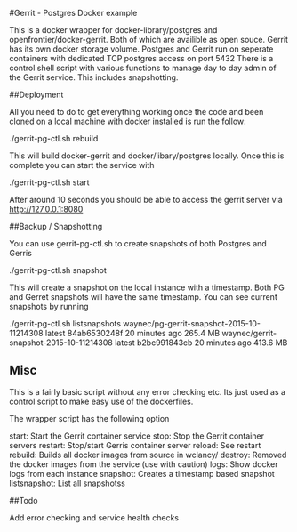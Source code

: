 #Gerrit - Postgres Docker example


This is a docker wrapper for docker-library/postgres and openfrontier/docker-gerrit. Both of which are availible as open souce.
Gerrit has its own docker storage volume. 
Postgres and Gerrit run on seperate containers with dedicated TCP postgres access on port 5432
There is a control shell script with various functions to manage day to day admin of the Gerrit service. This includes snapshotting.

##Deployment

All you need to do to get everything working once the code and been cloned on a local machine with docker installed is run the follow:

./gerrit-pg-ctl.sh rebuild

This will build docker-gerrit and docker/libary/postgres locally. Once this is complete you can start the service with

./gerrit-pg-ctl.sh start

After around 10 seconds you should be able to access the gerrit server via http://127.0.0.1:8080
 
##Backup / Snapshotting

You can use gerrit-pg-ctl.sh to create snapshots of both Postgres and Gerris

./gerrit-pg-ctl.sh snapshot

This will create a snapshot on the local instance with a timestamp. Both PG and Gerret snapshots will have the same timestamp. You can see current snapshots by running

./gerrit-pg-ctl.sh listsnapshots
waynec/pg-gerrit-snapshot-2015-10-11214308   latest              84ab6530248f        20 minutes ago      265.4 MB
waynec/gerrit-snapshot-2015-10-11214308      latest              b2bc991843cb        20 minutes ago      413.6 MB

## Misc

This is a fairly basic script without any error checking etc. Its just used as a control script to make easy use of the dockerfiles.

The wrapper script has the following option

start: 		Start the Gerrit container service
stop:  		Stop the Gerrit container servers
restart: 	Stop/start Gerris container server
reload: 	See restart 
rebuild: 	Builds all docker images from source in wclancy/
destroy:        Removed the docker images from the service (use with caution) 
logs:		Show docker logs from each instance
snapshot: 	Creates a timestamp based snapshot
listsnapshot:	List all snapshotss

##Todo

Add error checking and service health checks

